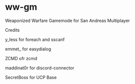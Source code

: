# ww-gm

Weaponized Warfare Gamemode for San Andreas Multiplayer

Credits

y_less for foreach and sscanf

emmet_ for easydialog

ZCMD ofr zcmd

maddinat0r for discord-connector

SecretBoss for UCP Base
